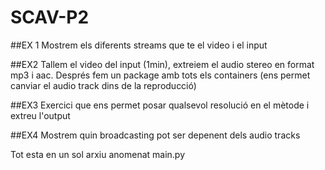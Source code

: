 # SCAV-P2
 ##EX 1
 Mostrem els diferents streams que te el video i el input
 
 
 ##EX2
 Tallem el video del input (1min), extreiem el audio stereo en format mp3 i aac. Després fem un package amb tots els containers (ens permet canviar el audio track dins de la reproducció)
 
 ##EX3
 Exercici que ens permet posar qualsevol resolució en el mètode i extreu l'output
 
 ##EX4
 Mostrem quin broadcasting pot ser depenent dels audio tracks
 
 Tot esta en un sol arxiu anomenat main.py
